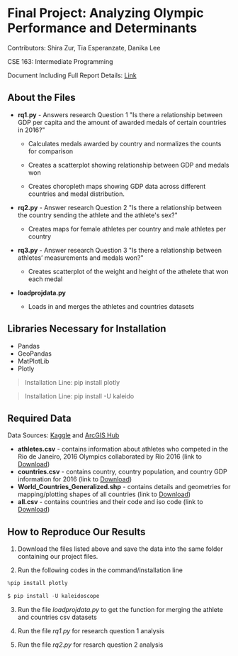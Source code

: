 # Final Project: Analyzing Olympic Performance and Determinants 


Contributors: Shira Zur, Tia Esperanzate, Danika Lee

CSE 163: Intermediate Programming

Document Including Full Report Details: [Link](https://docs.google.com/document/d/1-WX610mWzgdk_J6iKu3qSaJfSawU6yLwcKdOqzOj058/edit)

## About the Files

* **rq1.py** - Answers research Question 1 "Is there a relationship between GDP per capita and the amount of awarded medals of
certain countries in 2016?"

    * Calculates medals awarded by country and normalizes
the counts for comparison

    * Creates a scatterplot showing
relationship between GDP and medals won
    * Creates
choropleth maps showing GDP data across different
countries and medal distribution.

* **rq2.py** - Answer research Question 2 "Is there a relationship between the country sending the athlete and the athlete's sex?"

    * Creates maps for female athletes per country and male athletes per country

* **rq3.py** - Answer research Question 3 "Is there a relationship between athletes’ measurements and medals won?"

    * Creates scatterplot of the weight and height of the athelete that won each medal

* **loadprojdata.py**
    * Loads in and merges the athletes and countries datasets

## Libraries Necessary for Installation

* Pandas
* GeoPandas
* MatPlotLib
* Plotly
> Installation Line: pip install plotly

> Installation Line: pip install -U kaleido



## Required Data

Data Sources: [Kaggle](https://olympics.com/en/olympic-games/rio-2016) and [ArcGIS Hub](https://hub.arcgis.com/datasets/esri::world-countries-generalized/explore?location=-1.481530%2C-167.596765%2C1.98)

* **athletes.csv** - contains information about athletes who competed in the Rio de Janeiro, 2016 Olympics collaborated by Rio 2016 (link to [Download](https://www.kaggle.com/datasets/rio2016/olympic-games?select=athletes.csv))
* **countries.csv** - contains country, country population, and country GDP information for 2016 (link to [Download](https://www.kaggle.com/datasets/rio2016/olympic-games?select=countries.csv))
* **World_Countries_Generalized.shp** - contains details and geometries for mapping/plotting shapes of all countries (link to [Download](https://hub.arcgis.com/datasets/esri::world-countries-generalized/explore?location=-0.306120%2C12.403235%2C1.98))
* **all.csv** - contains countries and their code and iso code (link to [Download](https://github.com/lukes/ISO-3166-Countries-with-Regional-Codes/blob/master/all/all.csv))


## How to Reproduce Our Results
1. Download the files listed above and save the data into the same folder containing our project files.

2. Run the following codes in the command/installation line

```Python
%pip install plotly
```
```Python
$ pip install -U kaleidoscope
```

3. Run the file *loadprojdata.py* to get the function for merging the athlete and countries csv datasets

4. Run the file *rq1.py* for research question 1 analysis

5. Run the file *rq2.py* for resarch question 2 analysis
   
